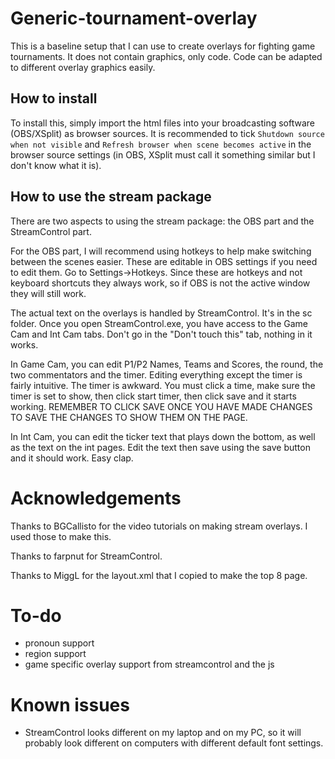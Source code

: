 # Generic-tournament-overlay
This is a baseline setup that I can use to create overlays for fighting game tournaments. It does not contain graphics, only code. Code can be adapted to different overlay graphics easily.
## How to install
To install this, simply import the html files into your broadcasting software (OBS/XSplit) as browser sources. It is recommended to tick `Shutdown source when not visible` and `Refresh browser when scene becomes active` in the browser source settings (in OBS, XSplit must call it something similar but I don't know what it is).
## How to use the stream package
There are two aspects to using the stream package: the OBS part and the StreamControl part. 

For the OBS part, I will recommend using hotkeys to help make switching between the scenes easier.
These are editable in OBS settings if you need to edit them. Go to Settings->Hotkeys.
Since these are hotkeys and not keyboard shortcuts they always work, so if OBS is not the active window they will still work.

The actual text on the overlays is handled by StreamControl. It's in the sc folder.
Once you open StreamControl.exe, you have access to the Game Cam and Int Cam tabs. Don't go in the "Don't touch this" tab, nothing in it works.

In Game Cam, you can edit P1/P2 Names, Teams and Scores, the round, the two commentators and the timer.
Editing everything except the timer is fairly intuitive.
The timer is awkward. You must click a time, make sure the timer is set to show, then click start timer, then click save and it starts working.
REMEMBER TO CLICK SAVE ONCE YOU HAVE MADE CHANGES TO SAVE THE CHANGES TO SHOW THEM ON THE PAGE.

In Int Cam, you can edit the ticker text that plays down the bottom, as well as the text on the int pages. Edit the text then save using the save button and it should work. Easy clap.
# Acknowledgements
Thanks to BGCallisto for the video tutorials on making stream overlays. I used those to make this.

Thanks to farpnut for StreamControl.

Thanks to MiggL for the layout.xml that I copied to make the top 8 page.
# To-do
- pronoun support
- region support
- game specific overlay support from streamcontrol and the js
# Known issues
- StreamControl looks different on my laptop and on my PC, so it will probably look different on computers with different default font settings.
